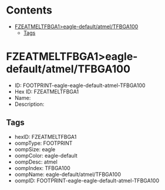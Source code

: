 



Contents
========

* [FZEATMELTFBGA1>eagle-default/atmel/TFBGA100](#fzeatmeltfbga1eagle-defaultatmeltfbga100)
	* [Tags](#tags)

# FZEATMELTFBGA1>eagle-default/atmel/TFBGA100

- ID: FOOTPRINT-eagle-eagle-default-atmel-TFBGA100
- Hex ID: FZEATMELTFBGA1
- Name: 
- Description: 

## Tags

- hexID: FZEATMELTFBGA1
- oompType: FOOTPRINT
- oompSize: eagle
- oompColor: eagle-default
- oompDesc: atmel
- oompIndex: TFBGA100
- oompName: eagle-default/atmel/TFBGA100
- oompID: FOOTPRINT-eagle-eagle-default-atmel-TFBGA100

